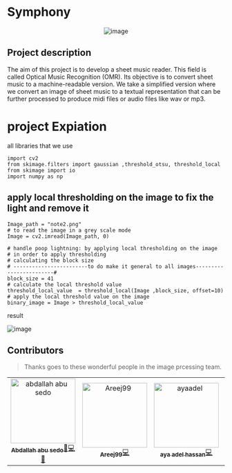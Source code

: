 # Symphony

<div align="center">

![image](https://user-images.githubusercontent.com/42722816/99877907-23fcd780-2c0a-11eb-8def-7dfbe9a26232.png)

</div>

## Project description 

The aim of this project is to develop a sheet music reader. This field is called Optical Music Recognition (OMR). Its objective is to convert sheet music to a machine-readable version. We take a simplified version where we convert an image of sheet music to a textual representation that can be further processed to produce midi files or audio files like wav or mp3. 

# project Expiation

all libraries that we use 

```
import cv2
from skimage.filters import gaussian ,threshold_otsu, threshold_local
from skimage import io
import numpy as np
```
## apply local thresholding on the image to fix the light and remove it 

```
Image_path = "note2.png"
# to read the image in a grey scale mode
Image = cv2.imread(Image_path, 0)

# handle poop lightning: by applying local thresholding on the image
# in order to apply thresholding
# calculating the block size
# ------------------------to do make it general to all images------------------------#
block_size = 41
# calculate the local threshold value
threshold_local_value  = threshold_local(Image ,block_size, offset=10)
# apply the local threshold value on the image
binary_image = Image > threshold_local_value
```

result 

![image](https://user-images.githubusercontent.com/42722816/102087228-e9a9e300-3e21-11eb-9376-404219cb175e.png)


## Contributors
> Thanks goes to these wonderful people in the image prcessing team.
<table>
  <tr>
    <td align="center">
    <a href="https://github.com/abdallahabusedo" target="_black">
    <img src="https://avatars0.githubusercontent.com/u/42722816?s=460&u=a58d9b5480b82e1274b77f583c95d91e6982e683&v=4" width="150px;" alt="abdallah abu sedo"/>
    <br />
    <sub><b>Abdallah abu sedo</b></sub></a><a href="https://github.com/abdallahabusedo/Symphony/commits/master?author=abdallahabusedo" title="Leader">🎯</a><a href="https://github.com/abdallahabusedo/Symphony/commits/master?author=abdallahabusedo" title="Code">💻</a><a href="https://github.com/abdallahabusedo/Symphony/pulls?q=is%3Apr+author%abdallahabusedo" title="Reviewed Pull Requests">👀</a><br />
    </td>
    <td align="center"><a href="https://github.com/Areej99" target="_black"><img src="https://avatars3.githubusercontent.com/u/50124342?s=460&v=4" width="150px;" alt="Areej99"/><br /><sub><b>Areej99</b></sub></a><a href="https://github.com/abdallahabusedo/Symphony/commits/master?author=Areej99" title="Code">💻</a><br /></td>
    <td align="center"><a href="https://github.com/ayaadelhassan"  target="_black"><img src="https://avatars3.githubusercontent.com/u/50124342?s=460&v=4" width="150px;" alt="ayaadel"/><br /><sub><b>aya adel hassan</b></sub></a><a href="https://github.com/abdallahabusedo/Symphony/commits/master?author=ayaadelhassan" title="Code">💻</a><br /></td>
     <td align="center"><a href="https://github.com/ShazaMohamed"  target="_black"><img src="https://avatars3.githubusercontent.com/u/56974730?s=460&v=4" width="150px;" alt="ShazaMohamed"/><br /><sub><b>Shaza Mohamed</b></sub></a><a href="https://github.com/abdallahabusedo/Symphony/commits/master?author=ShazaMohamed" title="Code">💻</a><br /></td>
  </tr>
 </table>
